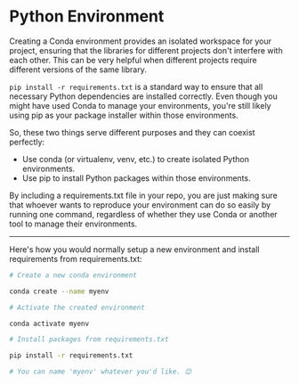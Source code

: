 # Python Environment

Creating a Conda environment provides an isolated workspace for your project, ensuring that the libraries for different projects don't interfere with each other. This can be very helpful when different projects require different versions of the same library.

`pip install -r requirements.txt` is a standard way to ensure that all necessary Python dependencies are installed correctly. Even though you might have used Conda to manage your environments, you're still likely using pip as your package installer within those environments.

So, these two things serve different purposes and they can coexist perfectly:

- Use conda (or virtualenv, venv, etc.) to create isolated Python environments.
- Use pip to install Python packages within those environments.

By including a requirements.txt file in your repo, you are just making sure that whoever wants to reproduce your environment can do so easily by running one command, regardless of whether they use Conda or another tool to manage their environments.

---

Here's how you would normally setup a new environment and install requirements from requirements.txt:

```bash
# Create a new conda environment

conda create --name myenv

# Activate the created environment

conda activate myenv

# Install packages from requirements.txt

pip install -r requirements.txt

# You can name 'myenv' whatever you'd like. 😊
```
